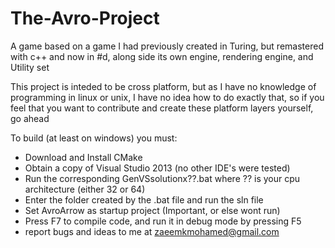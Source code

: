 # The-Avro-Project
A game based on a game I had previously created in Turing, but remastered with c++ and now in #d, along side its own engine, rendering engine, and Utility set

This project is inteded to be cross platform, but as I have no knowledge of programming in linux or unix, I have no idea how to do exactly that, so if you feel that 
you want to contribute and create these platform layers yourself, go ahead

To build (at least on windows) you must:
* Download and Install CMake
* Obtain a copy of Visual Studio 2013 (no other IDE's were tested)
* Run the corresponding GenVSsolutionx??.bat where ?? is your cpu architecture (either 32 or 64)
* Enter the folder created by the .bat file and run the sln file
* Set AvroArrow as startup project (Important, or else wont run)
* Press F7 to compile code, and run it in debug mode by pressing F5
* report bugs and ideas to me at zaeemkmohamed@gmail.com
